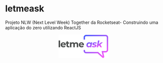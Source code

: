 # letmeask
Projeto NLW (Next Level Week) Together da Rocketseat- Construindo uma aplicação do zero utilizando ReactJS 

<p align="center">
  <img alt="Letmeask" src=".github/logo.svg" width="160px">
</p>
